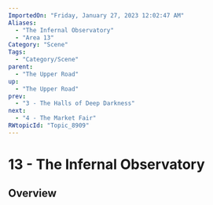 ```yaml
---
ImportedOn: "Friday, January 27, 2023 12:02:47 AM"
Aliases:
  - "The Infernal Observatory"
  - "Area 13"
Category: "Scene"
Tags:
  - "Category/Scene"
parent:
  - "The Upper Road"
up:
  - "The Upper Road"
prev:
  - "3 - The Halls of Deep Darkness"
next:
  - "4 - The Market Fair"
RWtopicId: "Topic_8909"
---
```

# 13 - The Infernal Observatory
## Overview
